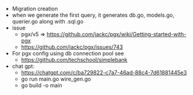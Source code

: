* Migration creation
* when we generate the first query, it generates db.go, models.go, querier.go along with <accounts>.sql.go
* issue
  * pgx/v5 => https://github.com/jackc/pgx/wiki/Getting-started-with-pgx
  * https://github.com/jackc/pgx/issues/743
* For pgx config using db connection pool see
  - https://github.com/techschool/simplebank
* chat gpt:
  - https://chatgpt.com/c/ba729822-c7a7-46ad-88c4-7d61881445e3
  - go run main.go wire_gen.go
  - go build -o main
